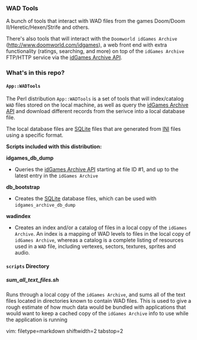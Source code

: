 ### WAD Tools ###

A bunch of tools that interact with WAD files from the games 
Doom/Doom II/Heretic/Hexen/Strife and others.

There's also tools that will interact with the `Doomworld idGames Archive`
(http://www.doomworld.com/idgames), a web front end with extra functionality
(ratings, searching, and more) on top of the `idGames Archive` FTP/HTTP
service via the [idGames Archive API](http://www.doomworld.com/idgames/api).

### What's in this repo? ###

#### `App::WADTools` ####
The Perl distribution `App::WADTools` is a set of tools that will index/catalog
`WAD` files stored on the local machine, as well as query the [idGames Archive
API](http://www.doomworld.com/idgames/api) and download different
records from the serivce into a local database file.

The local database files are [SQLite](http://www.sqlite.org/) files that are
generated from [INI](https://metacpan.org/pod/Config::Std) files using a
specific format.

**Scripts included with this distribution:**

**idgames_db_dump**
- Queries the [idGames Archive API](http://www.doomworld.com/idgames/api)
  starting at file ID #1, and up to the latest entry in the `idGames Archive`

**db_bootstrap**
- Creates the [SQLite](http://www.sqlite.org/) database files, which can be
  used with `idgames_archive_db_dump`

**wadindex**
- Creates an index and/or a catalog of files in a local copy of the `idGames
  Archive`.  An index is a mapping of WAD levels to files in the local copy of
  `idGames Archive`, whereas a catalog is a complete listing of resources used
  in a `WAD` file, including vertexes, sectors, textures, sprites and audio.

#### `scripts` Directory ####

##### sum_all_text_files.sh #####
Runs through a local copy of the `idGames Archive`, and sums all of the text
files located in directories known to contain WAD files.  This is used to give
a rough estimate of how much data would be bundled with applications that
would want to keep a cached copy of the `idGames Archive` info to use while
the application is running

vim: filetype=markdown shiftwidth=2 tabstop=2
